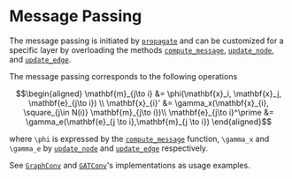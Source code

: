 # Message Passing

The message passing is initiated by [`propagate`](@ref)
and can be customized for a specific layer by overloading the methods
[`compute_message`](@ref), [`update_node`](@ref), and [`update_edge`](@ref).


The message passing corresponds to the following operations 

```math
\begin{aligned}
\mathbf{m}_{j\to i} &= \phi(\mathbf{x}_i, \mathbf{x}_j, \mathbf{e}_{j\to i}) \\
\mathbf{x}_{i}' &= \gamma_x(\mathbf{x}_{i}, \square_{j\in N(i)}  \mathbf{m}_{j\to i})\\
\mathbf{e}_{j\to i}^\prime &=  \gamma_e(\mathbf{e}_{j \to i},\mathbf{m}_{j \to i})
\end{aligned}
```
where ``\phi`` is expressed by the [`compute_message`](@ref) function, 
``\gamma_x`` and ``\gamma_e`` by [`update_node`](@ref) and [`update_edge`](@ref)
respectively.

See [`GraphConv`](ref) and [`GATConv`](ref)'s implementations as usage examples. 
